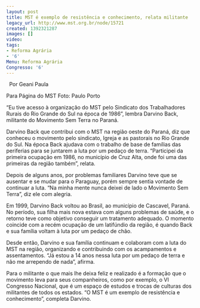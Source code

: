 ```yaml
---
layout: post
title: MST é exemplo de resistência e conhecimento, relata militante
legacy_url: http://www.mst.org.br/node/15721
created: 1392321287
images: []
video: 
tags:
- Reforma Agrária
- '6'
Menu: Reforma Agrária
Congresso: '6'
---
```



 
Por Geani Paula

Para Página do MST
Foto: Paulo Porto

“Eu tive acesso à organização do MST pelo Sindicato dos Trabalhadores Rurais do Rio Grande do Sul na época de 1986”, lembra Darvino Back, militante do Movimento Sem Terra no Paraná.


Darvino Back que contribui com o MST na região oeste do Paraná, diz que conheceu o movimento pelo sindicato, Igreja e as pastorais no Rio Grande do Sul. Na época Back ajudava com o trabalho de base de famílias das periferias para se juntarem a luta por um pedaço de terra. “Participei da primeira ocupação em 1986, no município de Cruz Alta, onde foi uma das primeiras da região também”, relata.


Depois de alguns anos, por problemas familiares Darvino teve que se ausentar e se mudar para o Paraguay, porém sempre sentia vontade de continuar a luta. “Na minha mente nunca deixei de lado o Movimento Sem Terra”, diz ele com alegria.


Em 1999, Darvino Back voltou ao Brasil, ao município de Cascavel, Paraná. No período, sua filha mais nova estava com alguns problemas de saúde, e o retorno teve como objetivo conseguir um tratamento adequado. O momento coincide com a recém ocupação de um latifúndio da região, é quando Back e sua família voltam à luta por um pedaço de chão.


Desde então, Darvino e sua família continuam e colaboram com a luta do MST na região, organizando e contribuindo com os acampamentos e assentamentos. “Já estou a 14 anos nessa luta por um pedaço de terra e não me arrependo de nada”, afirma.


Para o militante o que mais lhe deixa feliz e realizado é a formação que o movimento leva para seus companheiros, como por exemplo, o VI Congresso Nacional, que é um espaço de estudos e trocas de culturas dos militantes de todos os estados. “O MST é um exemplo de resistência e conhecimento”, completa Darvino.


 
